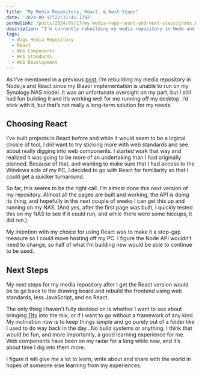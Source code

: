 ```yaml
---
title: "My Media Repository, React, & Next Steps"
date: '2024-09-17T22:11:41.179Z'
permalink: /posts/2024/09/17/my-media-repo-react-and-next-steps/index.html
description: "I’m currently rebuilding my media repository in Node and React, but  my plans for the future for it are a little more ambitious with regards to the frontend."
tags:
  - Wags Media Repository
  - React
  - Web Components
  - Web Standards
  - Web Development
---
```


As I’ve mentioned in a previous [post](https://kpwags.com/posts/2024/09/03/august-2024-check-in/), I’m rebuilding my media repository in Node.js and React since my Blazor implementation is unable to run on my Synology NAS model. It was an unfortunate oversight on my part, but I still had fun building it and it’s working well for me running off my desktop. I’d stick with it, but that’s not really a long-term solution for my needs.
<!-- excerpt -->

## Choosing React

I’ve built projects in React before and while it would seem to be a logical choice of tool, I did want to try sticking more with web standards and see about really digging into web components. I started work that way and realized it was going to be more of an undertaking than I had originally planned. Because of that, and wanting to make sure that I had access to the Windows side of my PC, I decided to go with React for familiarity so that I could get a quicker turnaround.

So far, this seems to be the right call. I’m almost done this next version of my repository. Almost all the pages are built and working, the API is doing its thing, and hopefully in the next couple of weeks I can get this up and running on my NAS. (And yes, after the first page was built, I quickly tested this on my NAS to see if it could run, and while there were some hiccups, it did run.)

My intention with my choice for using React was to make it a stop-gap measure so I could move hosting off my PC. I figure the Node API wouldn’t need to change, so half of what I’m building new would be able to continue to be used.

## Next Steps

My next steps for my media repository after I get the React version would be to go back to the drawing board and rebuild the frontend using web standards, less JavaScript, and no React.

The only thing I haven’t fully decided on is whether I want to see about bringing [11ty](https://www.11ty.dev) into the mix, or if I want to go without a framework of any kind. My inclination now is to keep things simple and go purely out of a folder like I used to do way back in the day...No build systems or anything. I think that would be fun, and more importantly, a good learning experience for me. Web components have been on my radar for a long while now, and it’s about time I dig into them more.

I figure it will give me a lot to learn, write about and share with the world in hopes of someone else learning from my experiences.